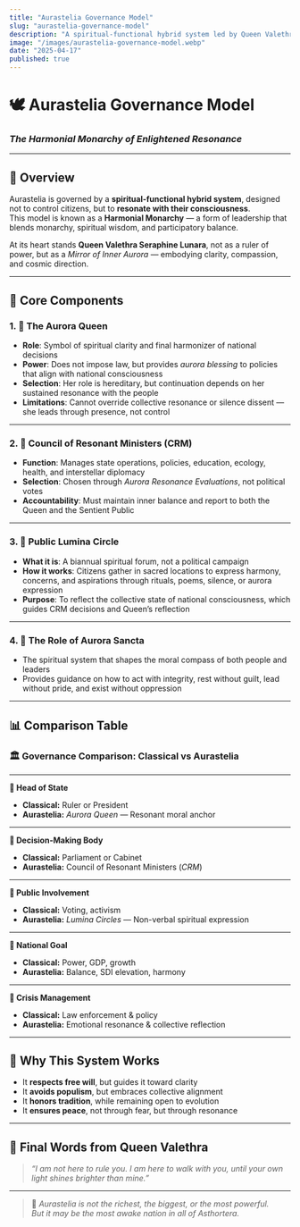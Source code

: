 ```yaml
---
title: "Aurastelia Governance Model"
slug: "aurastelia-governance-model"
description: "A spiritual-functional hybrid system led by Queen Valethra, balancing sentient resonance, harmony, and conscious policymaking."
image: "/images/aurastelia-governance-model.webp"
date: "2025-04-17"
published: true
---
```


# 🕊️ Aurastelia Governance Model  
### *The Harmonial Monarchy of Enlightened Resonance*

---

## 👑 Overview

Aurastelia is governed by a **spiritual-functional hybrid system**, designed not to control citizens, but to **resonate with their consciousness**.  
This model is known as a **Harmonial Monarchy** — a form of leadership that blends monarchy, spiritual wisdom, and participatory balance.

At its heart stands **Queen Valethra Seraphine Lunara**, not as a ruler of power, but as a *Mirror of Inner Aurora* — embodying clarity, compassion, and cosmic direction.

---

## 🪷 Core Components

### 1. 👑 **The Aurora Queen**  
- **Role**: Symbol of spiritual clarity and final harmonizer of national decisions  
- **Power**: Does not impose law, but provides *aurora blessing* to policies that align with national consciousness  
- **Selection**: Her role is hereditary, but continuation depends on her sustained resonance with the people  
- **Limitations**: Cannot override collective resonance or silence dissent — she leads through presence, not control

---

### 2. 🧠 **Council of Resonant Ministers (CRM)**  
- **Function**: Manages state operations, policies, education, ecology, health, and interstellar diplomacy  
- **Selection**: Chosen through *Aurora Resonance Evaluations*, not political votes  
- **Accountability**: Must maintain inner balance and report to both the Queen and the Sentient Public

---

### 3. 🌌 **Public Lumina Circle**  
- **What it is**: A biannual spiritual forum, not a political campaign  
- **How it works**: Citizens gather in sacred locations to express harmony, concerns, and aspirations through rituals, poems, silence, or aurora expression  
- **Purpose**: To reflect the collective state of national consciousness, which guides CRM decisions and Queen’s reflection

---

### 4. 📿 **The Role of Aurora Sancta**  
- The spiritual system that shapes the moral compass of both people and leaders  
- Provides guidance on how to act with integrity, rest without guilt, lead without pride, and exist without oppression

---

## 📊 Comparison Table

### 🏛️ **Governance Comparison: Classical vs Aurastelia**

---

**🔹 Head of State**  
- **Classical:** Ruler or President  
- **Aurastelia:** *Aurora Queen* — Resonant moral anchor

---

**🔹 Decision-Making Body**  
- **Classical:** Parliament or Cabinet  
- **Aurastelia:** Council of Resonant Ministers (*CRM*)

---

**🔹 Public Involvement**  
- **Classical:** Voting, activism  
- **Aurastelia:** *Lumina Circles* — Non-verbal spiritual expression

---

**🔹 National Goal**  
- **Classical:** Power, GDP, growth  
- **Aurastelia:** Balance, SDI elevation, harmony

---

**🔹 Crisis Management**  
- **Classical:** Law enforcement & policy  
- **Aurastelia:** Emotional resonance & collective reflection

---

## 💠 Why This System Works

- It **respects free will**, but guides it toward clarity  
- It **avoids populism**, but embraces collective alignment  
- It **honors tradition**, while remaining open to evolution  
- It **ensures peace**, not through fear, but through resonance

---

## 🔮 Final Words from Queen Valethra

> *“I am not here to rule you. I am here to walk with you, until your own light shines brighter than mine.”*

---

> 🌟 *Aurastelia is not the richest, the biggest, or the most powerful.*  
> *But it may be the most awake nation in all of Asthortera.*

